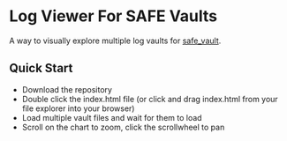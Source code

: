 # Log Viewer For SAFE Vaults

A way to visually explore multiple log vaults for [safe_vault](https://github.com/maidsafe/safe_vault).

## Quick Start

* Download the repository
* Double click the index.html file (or click and drag index.html from your file explorer into your browser)
* Load multiple vault files and wait for them to load
* Scroll on the chart to zoom, click the scrollwheel to pan
